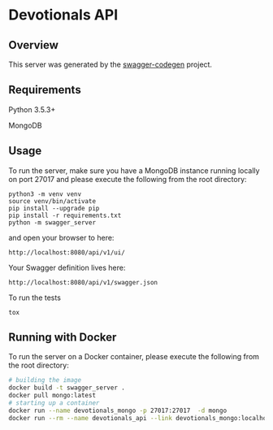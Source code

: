 # Devotionals API 

## Overview
This server was generated by the [swagger-codegen](https://github.com/swagger-api/swagger-codegen) project. 

## Requirements
Python 3.5.3+

MongoDB

## Usage
To run the server, make sure you have a MongoDB instance running locally on port 27017 and please execute the following from the root directory:

```
python3 -m venv venv
source venv/bin/activate
pip install --upgrade pip
pip install -r requirements.txt
python -m swagger_server
```

and open your browser to here:

```
http://localhost:8080/api/v1/ui/
```

Your Swagger definition lives here:

```
http://localhost:8080/api/v1/swagger.json
```

To run the tests
```
tox
```

## Running with Docker

To run the server on a Docker container, please execute the following from the root directory:

```bash
# building the image
docker build -t swagger_server .
docker pull mongo:latest
# starting up a container
docker run --name devotionals_mongo -p 27017:27017  -d mongo
docker run --rm --name devotionals_api --link devotionals_mongo:localhost -p 8080:8080 swagger_server
```

